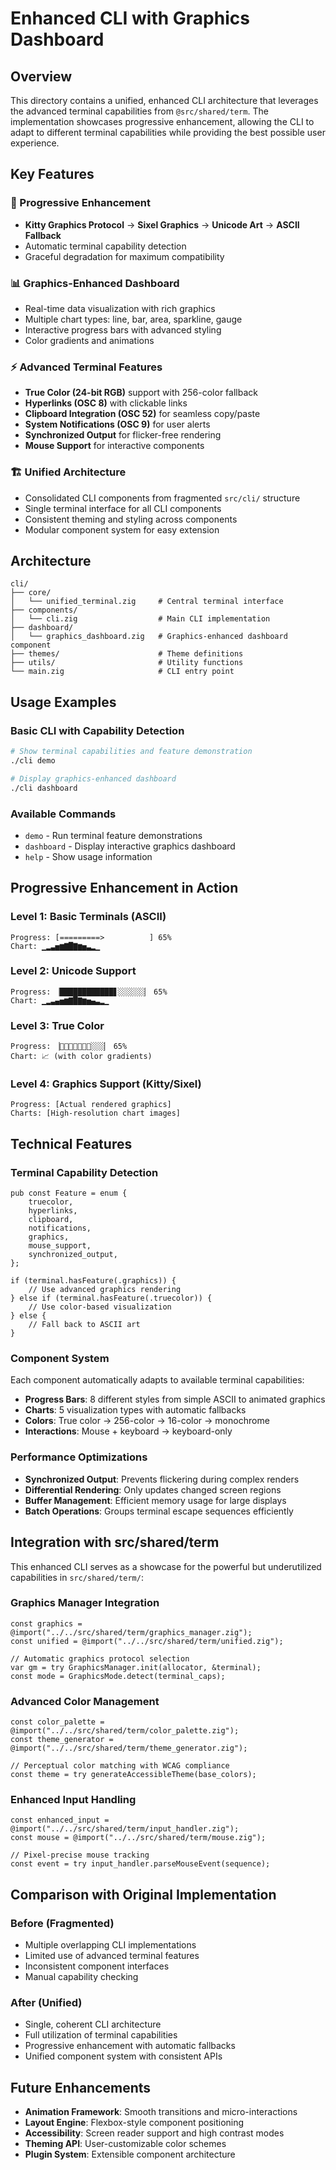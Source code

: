 # Enhanced CLI with Graphics Dashboard

## Overview

This directory contains a unified, enhanced CLI architecture that leverages the advanced terminal capabilities from `@src/shared/term`. The implementation showcases progressive enhancement, allowing the CLI to adapt to different terminal capabilities while providing the best possible user experience.

## Key Features

### 🌈 Progressive Enhancement
- **Kitty Graphics Protocol** → **Sixel Graphics** → **Unicode Art** → **ASCII Fallback**
- Automatic terminal capability detection
- Graceful degradation for maximum compatibility

### 📊 Graphics-Enhanced Dashboard
- Real-time data visualization with rich graphics
- Multiple chart types: line, bar, area, sparkline, gauge
- Interactive progress bars with advanced styling
- Color gradients and animations

### ⚡ Advanced Terminal Features
- **True Color (24-bit RGB)** support with 256-color fallback
- **Hyperlinks (OSC 8)** with clickable links
- **Clipboard Integration (OSC 52)** for seamless copy/paste
- **System Notifications (OSC 9)** for user alerts
- **Synchronized Output** for flicker-free rendering
- **Mouse Support** for interactive components

### 🏗️ Unified Architecture
- Consolidated CLI components from fragmented `src/cli/` structure  
- Single terminal interface for all CLI components
- Consistent theming and styling across components
- Modular component system for easy extension

## Architecture

```
cli/
├── core/
│   └── unified_terminal.zig     # Central terminal interface
├── components/
│   └── cli.zig                  # Main CLI implementation  
├── dashboard/
│   └── graphics_dashboard.zig   # Graphics-enhanced dashboard component
├── themes/                      # Theme definitions
├── utils/                       # Utility functions
└── main.zig                     # CLI entry point
```

## Usage Examples

### Basic CLI with Capability Detection
```bash
# Show terminal capabilities and feature demonstration
./cli demo

# Display graphics-enhanced dashboard
./cli dashboard
```

### Available Commands
- `demo` - Run terminal feature demonstrations
- `dashboard` - Display interactive graphics dashboard  
- `help` - Show usage information

## Progressive Enhancement in Action

### Level 1: Basic Terminals (ASCII)
```
Progress: [=========>          ] 65%
Chart: ▁▂▃▅▆▇█▇▆▅▃▂▁
```

### Level 2: Unicode Support
```
Progress: ▕████████████▋░░░░░░▏ 65%  
Chart: ▁▂▃▄▅▆▇█▇▆▅▄▃▂▁
```

### Level 3: True Color
```
Progress: ▕🌈🌈🌈🌈🌈🌈🌈░░░▏ 65%
Chart: 📈 (with color gradients)
```

### Level 4: Graphics Support (Kitty/Sixel)
```
Progress: [Actual rendered graphics]
Charts: [High-resolution chart images]
```

## Technical Features

### Terminal Capability Detection
```zig
pub const Feature = enum {
    truecolor,
    hyperlinks, 
    clipboard,
    notifications,
    graphics,
    mouse_support,
    synchronized_output,
};

if (terminal.hasFeature(.graphics)) {
    // Use advanced graphics rendering
} else if (terminal.hasFeature(.truecolor)) {
    // Use color-based visualization
} else {
    // Fall back to ASCII art
}
```

### Component System
Each component automatically adapts to available terminal capabilities:
- **Progress Bars**: 8 different styles from simple ASCII to animated graphics
- **Charts**: 5 visualization types with automatic fallbacks
- **Colors**: True color → 256-color → 16-color → monochrome
- **Interactions**: Mouse + keyboard → keyboard-only

### Performance Optimizations
- **Synchronized Output**: Prevents flickering during complex renders
- **Differential Rendering**: Only updates changed screen regions  
- **Buffer Management**: Efficient memory usage for large displays
- **Batch Operations**: Groups terminal escape sequences efficiently

## Integration with src/shared/term

This enhanced CLI serves as a showcase for the powerful but underutilized capabilities in `src/shared/term/`:

### Graphics Manager Integration
```zig
const graphics = @import("../../src/shared/term/graphics_manager.zig");
const unified = @import("../../src/shared/term/unified.zig");

// Automatic graphics protocol selection
var gm = try GraphicsManager.init(allocator, &terminal);
const mode = GraphicsMode.detect(terminal_caps);
```

### Advanced Color Management
```zig
const color_palette = @import("../../src/shared/term/color_palette.zig");
const theme_generator = @import("../../src/shared/term/theme_generator.zig");

// Perceptual color matching with WCAG compliance
const theme = try generateAccessibleTheme(base_colors);
```

### Enhanced Input Handling
```zig
const enhanced_input = @import("../../src/shared/term/input_handler.zig");
const mouse = @import("../../src/shared/term/mouse.zig");

// Pixel-precise mouse tracking
const event = try input_handler.parseMouseEvent(sequence);
```

## Comparison with Original Implementation

### Before (Fragmented)
- Multiple overlapping CLI implementations  
- Limited use of advanced terminal features
- Inconsistent component interfaces
- Manual capability checking

### After (Unified)
- Single, coherent CLI architecture
- Full utilization of terminal capabilities
- Progressive enhancement with automatic fallbacks  
- Unified component system with consistent APIs

## Future Enhancements

- **Animation Framework**: Smooth transitions and micro-interactions
- **Layout Engine**: Flexbox-style component positioning
- **Accessibility**: Screen reader support and high contrast modes
- **Theming API**: User-customizable color schemes
- **Plugin System**: Extensible component architecture